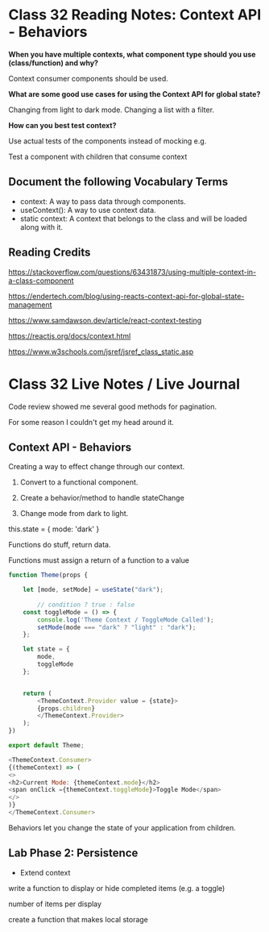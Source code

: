 # Class 32 Reading Notes: Context API - Behaviors

**When you have multiple contexts, what component type should you use (class/function) and why?**

Context consumer components should be used.

**What are some good use cases for using the Context API for global state?**

Changing from light to dark mode. Changing a list with a filter.

**How can you best test context?**

Use actual tests of the components instead of mocking e.g.

Test a component with children that consume context

## Document the following Vocabulary Terms

- context: A way to pass data through components.
- useContext(): A way to use context data.
- static context: A context that belongs to the class and will be loaded along with it.

## Reading Credits

https://stackoverflow.com/questions/63431873/using-multiple-context-in-a-class-component

https://endertech.com/blog/using-reacts-context-api-for-global-state-management

https://www.samdawson.dev/article/react-context-testing

https://reactjs.org/docs/context.html

https://www.w3schools.com/jsref/jsref_class_static.asp

# Class 32 Live Notes / Live Journal

Code review showed me several good methods for pagination.

For some reason I couldn't get my head around it.

## Context API - Behaviors

Creating a way to effect change through our context.

1) Convert to a functional component.

2) Create a behavior/method to handle stateChange

3) Change mode from dark to light.


this.state = {
    mode: 'dark'
}

<main style= {styles[this.context.mode]}>

Functions do stuff, return data.

Functions must assign a return of a function to a value

```js
function Theme(props {

    let [mode, setMode] = useState("dark");
    
        // condition ? true : false
    const toggleMode = () => {
        console.log('Theme Context / ToggleMode Called');
        setMode(mode === "dark" ? "light" : "dark");
    };

    let state = {
        mode,
        toggleMode
    };


    return (
        <ThemeContext.Provider value = {state}>
        {props.children}
        </ThemeContext.Provider>
    );
})

export default Theme;
```

```js
<ThemeContext.Consumer>
{(themeContext) => (
<>
<h2>Current Mode: {themeContext.mode}</h2>
<span onClick ={themeContext.toggleMode}>Toggle Mode</span>
</>
)}
</ThemeContext.Consumer>


```

Behaviors let you change the state of your application from children.


## Lab Phase 2: Persistence

- Extend context

write a function to display or hide completed items (e.g. a toggle)

number of items per display

create a function that makes local storage